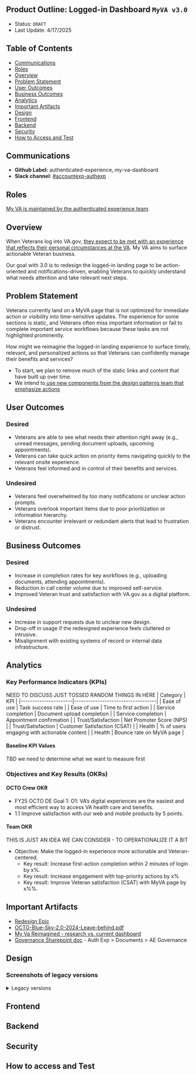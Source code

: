 ## Product Outline: Logged-in Dashboard `MyVA v3.0`

- Status: `DRAFT`
- Last Update: 4/17/2025

## Table of Contents 
- [Communications](#communications)
- [Roles](#roles)
- [Overview](#overview)
- [Problem Statement](#problem-statement)
- [User Outcomes](#user-outcomes)
- [Business Outcomes](#business-outcomes)
- [Analytics](#analytics)
- [Important Artifacts](#important-artifacts)
- [Design](#Design)
- [Frontend](#FrontEnd)
- [Backend](#BackEnd)
- [Security](#Security)
- [How to Access and Test](#How-to-Access-and-Test)

## Communications 
- **Github Label:** authenticated-experience, my-va-dashboard
- **Slack channel**: [#accountexp-authexp](https://dsva.slack.com/channels/accountexp-authexp)
## Roles
[My VA is maintained by the authenticated experience team](https://github.com/department-of-veterans-affairs/va.gov-team/tree/master/products/identity-personalization#team).
## Overview

When Veterans log into VA.gov, [they expect to be met with an experience that reflects their personal circumstances at the VA](https://github.com/department-of-veterans-affairs/va.gov-team/blob/master/products/identity-personalization/my-va/2.0-redesign/discovery-and-research/user-research/findings-summary.md#participants-want-a-page-that-is-focused-on-current-information-specific-to-them-rather-than-generalized-information-for-all-veterans). My VA aims to surface actionable Veteran business. 

Our goal with 3.0 is to redesign the logged-in landing page to be action-oriented and notifications-driven, enabling Veterans to quickly understand what needs attention and take relevant next steps.

## Problem Statement
Veterans currently land on a MyVA page that is not optimized for immediate action or visibility into time-sensitive updates. The experience for some sections is static, and Veterans often miss important information or fail to complete important service workflows because these tasks are not highlighted prominently. 

How might we reimagine the logged-in landing experience to surface timely, relevant, and personalized actions so that Veterans can confidently manage their benefits and services? 
- To start, we plan to remove much of the static links and content that have built up over time.
- We intend to[ use new components from the design patterns team that emphasize actions](https://www.figma.com/design/UOx5GSKdZW9GVAjy7078hT/AE-Design-Patterns---Critical-Action?node-id=2-129)


## User Outcomes 

### Desired 
- Veterans are able to see what needs their attention right away (e.g., unread messages, pending document uploads, upcoming appointments).
- Veterans can take quick action on priority items navigating quickly to the relevant onsite experience.
- Veterans feel informed and in control of their benefits and services.

### Undesired 
- Veterans feel overwhelmed by too many notifications or unclear action prompts.
- Veterans overlook important items due to poor prioritization or information hierarchy.
- Veterans encounter irrelevant or redundant alerts that lead to frustration or distrust.

## Business Outcomes 

### Desired
- Increase in completion rates for key workflows (e.g., uploading documents, attending appointments).
- Reduction in call center volume due to improved self-service.
- Improved Veteran trust and satisfaction with VA.gov as a digital platform.

### Undesired 
- Increase in support requests due to unclear new design.
- Drop-off in usage if the redesigned experience feels cluttered or intrusive.
- Misalignment with existing systems of record or internal data infrastructure.

## Analytics 

### Key Performance Indicators (KPIs)

NEED TO DISCUSS JUST TOSSED RANDOM THINGS IN HERE 
| Category             | KPI                             |
|----------------------|-----------------------------------|
| Ease of use          | Task success rate                 | 
| Ease of use          | Time to first action          |
| Service completion   | Document upload completion        | 
| Service completion   |  Appointment confirmation      |
| Trust/Satisfaction   | Net Promoter Score (NPS)          | 
| Trust/Satisfaction   | Customer Satisfaction (CSAT)  |
| Health               | % of users engaging with actionable content | 
| Health               |  Bounce rate on MyVA page      |

#### Baseline KPI Values

TBD we need to determine what we want to measure first

### Objectives and Key Results (OKRs)

#### OCTO Crew OKR
- FY25 OCTO DE Goal 1: O1: VA’s digital experiences are the easiest and most efficient way to access VA health care and benefits.
- 1.1 Improve satisfaction with our web and mobile products by 5 points.

#### Team OKR
THIS IS JUST AN IDEA WE CAN CONSIDER -  TO OPERATIONALIZE IT A BIT
- Objective: Make the logged-in experience more actionable and Veteran-centered.
  - Key result: Increase first-action completion within 2 minutes of login by x%.
  - Key result: Increase engagement with top-priority actions by x%
  - Key result: Improve Veteran satisfaction (CSAT) with MyVA page by x%%.

## Important Artifacts
- [Redesign Epic](https://github.com/department-of-veterans-affairs/va.gov-team/issues/104965)
- [OCTO-Blue-Sky-2.0-2024-Leave-behind.pdf](https://github.com/user-attachments/files/19196922/OCTO-Blue-Sky-2.0-2024-Leave-behind.pdf)
- [My Va Reimagined - research vs. current dashboard](https://app.mural.co/t/departmentofveteransaffairs9999/m/departmentofveteransaffairs9999/1741893873095/0f0731fe9f8ee4467870e1ef0eb5e374d5b50226)
- [Governance Sharepoint doc](https://dvagov.sharepoint.com/:f:/s/AuthenticatedExperience2/Ep2R4PocTxdEtUMALnYk-W4BO5237d_jVlhszL-S66Nmog?e=CEWWxR) - Auth Exp > Documents > AE Governance

## Design

### Screenshots of legacy versions

<details><summary>Legacy versions</summary> 

<details><summary>Version 1.0</summary> 

![My VA 1.0 all widgets](https://github.com/department-of-veterans-affairs/va.gov-team/blob/master/products/identity-personalization/my-va/2.0-redesign/screenshots/Dashboard-Updated-All%20Features.png)
 
 </details>

<details><summary>Version 2.0 -- July 2021</summary> 

![My VA 2.0 All Sections](https://github.com/department-of-veterans-affairs/va.gov-team/blob/master/products/identity-personalization/my-va/2.0-redesign/design-ia/assets/My%20VA%202.0_Desktop_%20All%20sections.jpg)

</details>
 
<details><summary>Addition of Benefit payments and debts -- April 2022</summary>  

![My VA with benefits payments and debts](https://github.com/department-of-veterans-affairs/va.gov-team/blob/master/products/identity-personalization/my-va/payment-history/documentation/images/My%20VA_April%202022.jpeg)
 
</details>

<details><summary>Addition of Onsite Notifications and Payments and debts V2 -- December 2022</summary>
 
 ![My VA w/onsite notifications and payments V2](https://github.com/department-of-veterans-affairs/va.gov-team/blob/master/products/identity-personalization/my-va/payment-history/documentation/images/19911c5a-6d17-40f2-94a4-7cefed5d7d7f.png)
 
 </details>
 
 <details><summary>Implementation of Audit UX Improvements (reduction of conditional states) -- April 2023</summary>
 
 ![My VA audit UX improvements 2023](https://github.com/department-of-veterans-affairs/va.gov-team/assets/45603961/5ef20fa8-b0cc-4099-b8e3-df9782c71961)
 
 </details>

</details>


## Frontend

## Backend

## Security 

## How to access and Test
